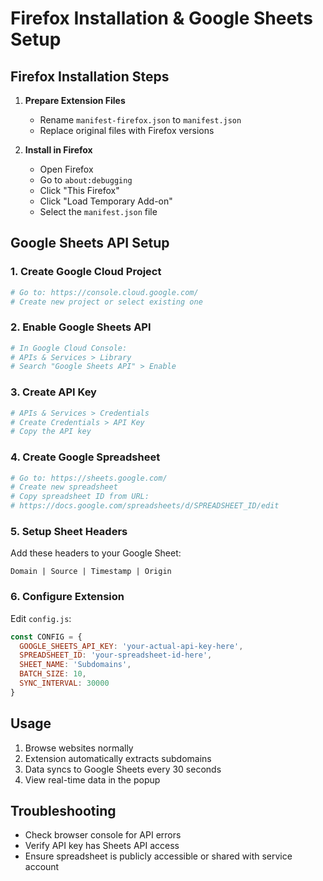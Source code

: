 # Firefox Installation & Google Sheets Setup

## Firefox Installation Steps

1. **Prepare Extension Files**
   - Rename `manifest-firefox.json` to `manifest.json`
   - Replace original files with Firefox versions

2. **Install in Firefox**
   - Open Firefox
   - Go to `about:debugging`
   - Click "This Firefox"
   - Click "Load Temporary Add-on"
   - Select the `manifest.json` file

## Google Sheets API Setup

### 1. Create Google Cloud Project
```bash
# Go to: https://console.cloud.google.com/
# Create new project or select existing one
```

### 2. Enable Google Sheets API
```bash
# In Google Cloud Console:
# APIs & Services > Library
# Search "Google Sheets API" > Enable
```

### 3. Create API Key
```bash
# APIs & Services > Credentials
# Create Credentials > API Key
# Copy the API key
```

### 4. Create Google Spreadsheet
```bash
# Go to: https://sheets.google.com/
# Create new spreadsheet
# Copy spreadsheet ID from URL:
# https://docs.google.com/spreadsheets/d/SPREADSHEET_ID/edit
```

### 5. Setup Sheet Headers
Add these headers to your Google Sheet:
```
Domain | Source | Timestamp | Origin
```

### 6. Configure Extension
Edit `config.js`:
```javascript
const CONFIG = {
  GOOGLE_SHEETS_API_KEY: 'your-actual-api-key-here',
  SPREADSHEET_ID: 'your-spreadsheet-id-here',
  SHEET_NAME: 'Subdomains',
  BATCH_SIZE: 10,
  SYNC_INTERVAL: 30000
}
```

## Usage
1. Browse websites normally
2. Extension automatically extracts subdomains
3. Data syncs to Google Sheets every 30 seconds
4. View real-time data in the popup

## Troubleshooting
- Check browser console for API errors
- Verify API key has Sheets API access
- Ensure spreadsheet is publicly accessible or shared with service account